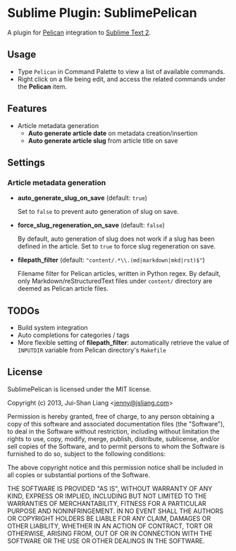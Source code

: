 # Sublime Plugin: SublimePelican

A plugin for [Pelican](http://getpelican.com/) integration to [Sublime Text 2](http://www.sublimetext.com/2).

## Usage

* Type `Pelican` in Command Palette to view a list of available commands.
* Right click on a file being edit, and access the related commands under the **Pelican** item.

## Features

* Article metadata generation
  - **Auto generate article date** on metadata creation/insertion
  - **Auto generate article slug** from article title on save

## Settings

### Article metadata generation

* **auto_generate_slug_on_save** (default: `true`)

  Set to `false` to prevent auto generation of slug on save.

* **force_slug_regeneration_on_save** (default: `false`)

  By default, auto generation of slug does not work if a slug has been defined in the article.
  Set to `true` to force slug regeneration on save.

* **filepath_filter** (default: `"content/.*\\.(md|markdown|mkd|rst)$"`)

  Filename filter for Pelican articles, written in Python regex.
  By default, only Markdown/reStructuredText files under `content/` directory are deemed as Pelican article files.

## TODOs

* Build system integration
* Auto completions for categories / tags
* More flexible setting of **filepath_filter**: automatically retrieve the value of `INPUTDIR` variable from Pelican directory's `Makefile`

## License

SublimePelican is licensed under the MIT license.

Copyright (c) 2013, Jui-Shan Liang &lt;jenny@jsliang.com&gt;

Permission is hereby granted, free of charge, to any person obtaining a copy of this software and associated documentation files (the "Software"), to deal in the Software without restriction, including without limitation the rights to use, copy, modify, merge, publish, distribute, sublicense, and/or sell copies of the Software, and to permit persons to whom the Software is furnished to do so, subject to the following conditions:

The above copyright notice and this permission notice shall be included in all copies or substantial portions of the Software.

THE SOFTWARE IS PROVIDED "AS IS", WITHOUT WARRANTY OF ANY KIND, EXPRESS OR IMPLIED, INCLUDING BUT NOT LIMITED TO THE WARRANTIES OF MERCHANTABILITY, FITNESS FOR A PARTICULAR PURPOSE AND NONINFRINGEMENT. IN NO EVENT SHALL THE AUTHORS OR COPYRIGHT HOLDERS BE LIABLE FOR ANY CLAIM, DAMAGES OR OTHER LIABILITY, WHETHER IN AN ACTION OF CONTRACT, TORT OR OTHERWISE, ARISING FROM, OUT OF OR IN CONNECTION WITH THE SOFTWARE OR THE USE OR OTHER DEALINGS IN THE SOFTWARE.
